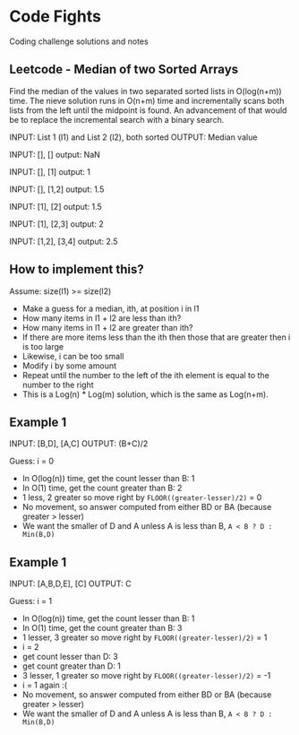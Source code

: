 # Code Fights

Coding challenge solutions and notes

## Leetcode - Median of two Sorted Arrays

Find the median of the values in two separated sorted lists in O(log(n+m)) time.
The nieve solution runs in O(n+m) time and incrementally scans both lists from the left until the midpoint is found.
An advancement of that would be to replace the incremental search with a binary search.

INPUT: List 1 (l1) and List 2 (l2), both sorted
OUTPUT: Median value

INPUT: [], []
output: NaN

INPUT: [], [1]
output: 1

INPUT: [], [1,2]
output: 1.5

INPUT: [1], [2]
output: 1.5

INPUT: [1], [2,3]
output: 2

INPUT: [1,2], [3,4]
output: 2.5

## How to implement this?

Assume: size(l1) >= size(l2)

- Make a guess for a median, ith, at position i in l1
- How many items in l1 + l2 are less than ith?
- How many items in l1 + l2 are greater than ith?
- If there are more items less than the ith then those that are greater then i is too large
- Likewise, i can be too small
- Modify i by some amount
- Repeat until the number to the left of the ith element is equal to the number to the right
- This is a Log(n) \* Log(m) solution, which is the same as Log(n+m).

## Example 1

INPUT: [B,D], [A,C]
OUTPUT: (B+C)/2

Guess: i = 0

- In O(log(n)) time, get the count lesser than B: 1
- In O(1) time, get the count greater than B: 2
- 1 less, 2 greater so move right by `FLOOR((greater-lesser)/2)` = 0
- No movement, so answer computed from either BD or BA (because greater > lesser)
- We want the smaller of D and A unless A is less than B, `A < B ? D : Min(B,D)`

## Example 1

INPUT: [A,B,D,E], [C]
OUTPUT: C

Guess: i = 1

- In O(log(n)) time, get the count lesser than B: 1
- In O(1) time, get the count greater than B: 3
- 1 lesser, 3 greater so move right by `FLOOR((greater-lesser)/2)` = 1
- i = 2
- get count lesser than D: 3
- get count greater than D: 1
- 3 lesser, 1 greater so move right by `FLOOR((greater-lesser)/2)` = -1
- i = 1 again :(
- No movement, so answer computed from either BD or BA (because greater > lesser)
- We want the smaller of D and A unless A is less than B, `A < B ? D : Min(B,D)`
